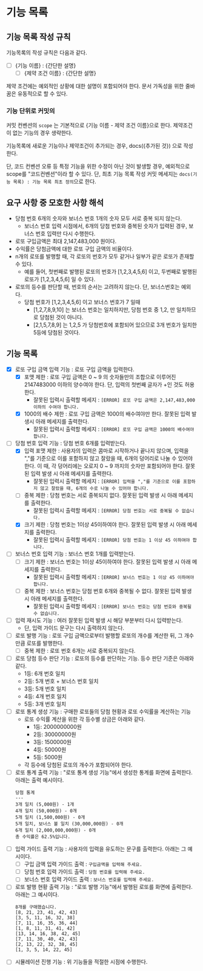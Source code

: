 # 기능 목록

## 기능 목록 작성 규칙

기능목록의 작성 규칙은 다음과 같다.

- [ ] {기능 이름} : {간단한 설명}
    - [ ] {제약 조건 이름} : {간단한 설명}

제약 조건에는 예외적인 상황에 대한 설명이 포함되어야 한다. 문서 가독성을 위한 줄바꿈은 유동적으로 할 수 있다.

### 기능 단위로 커밋의

커밋 컨벤션의 `scope` 는 기본적으로 {기능 이름 - 제약 조건 이름}으로 한다. 제약조건이 없는 기능의 경우 생략한다.

기능목록에 새로운 기능이나 제약조건이 추가되는 경우, docs({추가된 것}) 으로 작성한다.

단, 코드 컨벤션 오류 등 특정 기능을 위한 수정이 아닌 것이 발생할 경우, 예외적으로 scope를 "코드컨벤션"이라 할 수 있다.
단, 최초 기능 목록 작성 커밋 메세지는 `docs(기능 목록) : 기능 목록 최초 정의`으로 한다.

## 요구 사항 중 모호한 사항 해석

- 당첨 번호 6개의 숫자와 보너스 번호 1개의 숫자 모두 서로 중복 되지 않는다.
    - 보너스 번호 입력 시점에서, 6개의 당첨 번호와 중복된 숫자가 입력된 경우, 보너스 번호 입력만 다시 수행한다.
- 로또 구입금액은 최대 2,147,483,000 원이다.
- 수익률은 당첨금액에 대한 로또 구입 금액의 비율이다.
- n개의 로또를 발행할 때, 각 로또의 번호가 모두 같거나 일부가 같은 로또가 존재할 수 있다.
    - 예를 들어, 첫번째로 발행된 로또의 번호가 [1,2,3,4,5,6] 이고, 두번째로 발행된 로또가 [1,2,3,4,5,6] 일 수 있다.
- 로또의 등수를 판단할 때, 번호의 순서는 고려하지 않는다. 단, 보너스번호는 예외다.
    - 당첨 번호가 [1,2,3,4,5,6] 이고 보너스 번호가 7 일때
        - [1,2,7,8,9,10] 는 보너스 번호는 일치하지만, 당첨 번호 중 1,2, 만 일치하므로 당첨된 것이 아니다.
        - [2,1,5,7,8,9] 는 1,2,5 가 당첨번호에 포함되어 있으므로 3개 번호가 일치한 5등에 당첨된 것이다.

## 기능 목록

- [x] 로또 구입 금액 입력 기능 : 로또 구입 금액을 입력한다.
    - [x] 포맷 제한 : 로또 구입 금액은 0 ~ 9 의 숫자들만의 조합으로 이루어진 2147483000 이하의 양수여야 한다. 단, 입력의 첫번째 글자가 +인 것도 허용한다.
        - 잘못된 입력시 출력할 메세지 : `[ERROR] 로또 구입 금액은 2,147,483,000이하의 수여야 합니다.`
    - [x] 1000의 배수 제한 : 로또 구입 금액은 1000의 배수여야만 한다. 잘못된 입력 발생시 아래 메세지를 출력한다.
        - 잘못된 입력시 출력할 메세지 : `[ERROR] 로또 구입 금액은 1000의 배수여야 합니다.`
- [ ] 당첨 번호 입력 기능 : 당첨 번호 6개를 입력받는다.
    - [x] 입력 포맷 제한 : 사용자의 입력은 콤마로 시작하거나 끝나지 않으며, 입력을 ","를 기준으로 이를 포함하지 않고 잘랐을 때,
      6개의 덩어리로 나눌 수 있어야 한다. 이 때, 각 덩어리에는 오로지 0 ~ 9 까지의 숫자만 포함되어야 한다. 잘못된 입력 발생 시 아래 메세지를 출력한다.
        - 잘못된 입력시 출력할 메세지 : `[ERROR] 입력을 ","를 기준으로 이를 포함하지 않고 잘랐을 때, 6개의 수로 나눌 수 있어야 합니다.`
    - [ ] 중복 제한 : 당첨 번호는 서로 중복되지 없다. 잘못된 입력 발생 시 아래 메세지를 출력한다.
        - 잘못된 입력시 출력할 메세지 : `[ERROR] 당첨 번호는 서로 중복될 수 없습니다.`
    - [x] 크기 제한 : 당첨 번호는 1이상 45이하여야 한다. 잘못된 입력 발생 시 아래 메세지를 출력한다.
        - 잘못된 입력시 출력할 메세지 : `[ERROR] 당첨 번호는 1 이상 45 이하여야 합니다.`
- [ ] 보너스 번호 입력 기능 : 보너스 번호 1개를 입력받는다.
    - [ ] 크기 제한 : 보너스 번호는 1이상 45이하여야 한다. 잘못된 입력 발생 시 아래 메세지를 출력한다.
        - 잘못된 입력시 출력할 메세지 : `[ERROR] 보너스 번호는 1 이상 45 이하여야 합니다.`
    - [ ] 중복 제한 : 보너스 번호는 당첨 번호 6개와 중복될 수 없다. 잘못된 입력 발생 시 아래 메세지를 출력한다.
        - 잘못된 입력시 출력할 메세지 : `[ERROR] 보너스 번호는 당첨 번호와 중복될 수 없습니다.`
- [ ] 입력 재시도 기능 : 여러 잘못된 입력 발생 시 해당 부분부터 다시 입력받는다.
    - 단, 입력 가이드 문구는 다시 출력하지 않는다.
- [ ] 로또 발행 기능 : 로또 구입 금액으로부터 발행할 로또의 개수를 계산한 뒤, 그 개수만큼 로또를 발행한다.
    - [ ] 중복 제한 : 로또 번호 6개는 서로 중복되지 않는다.
- [ ] 로또 당첨 등수 판단 기능 : 로또의 등수를 판단하는 기능. 등수 판단 기준은 아래와 같다.
    - 1등: 6개 번호 일치
    - 2등: 5개 번호 + 보너스 번호 일치
    - 3등: 5개 번호 일치
    - 4등: 4개 번호 일치
    - 5등: 3개 번호 일치
- [ ] 로또 통계 생성 기능 : 구매한 로또들의 당첨 현황과 로또 수익률을 계산하는 기능
    - 로또 수익률 계산을 위한 각 등수별 상금은 아래와 같다.
        - 1등: 2000000000원
        - 2등: 30000000원
        - 3등: 1500000원
        - 4등: 50000원
        - 5등: 5000원
    - 각 등수에 당첨된 로또의 개수가 포함되어야 한다.
- [ ] 로또 통계 출력 기능 : "로또 통계 생성 기능"에서 생성한 통계를 화면에 출력한다. 아래는 출력 예시이다.
  ```
  당첨 통계
  ---
  3개 일치 (5,000원) - 1개
  4개 일치 (50,000원) - 0개
  5개 일치 (1,500,000원) - 0개
  5개 일치, 보너스 볼 일치 (30,000,000원) - 0개
  6개 일치 (2,000,000,000원) - 0개
  총 수익률은 62.5%입니다.
  ```
- [ ] 입력 가이드 출력 기능 : 사용자의 입력을 유도하는 문구를 출력한다. 아래는 그 예시이다.
    - [ ] 구입 금액 입력 가이드 출력 : `구입금액을 입력해 주세요.`
    - [ ] 당첨 번호 입력 가이드 출력 : `당첨 번호를 입력해 주세요.`
    - [ ] 보너스 번호 입력 가이드 출력 : `보너스 번호를 입력해 주세요.`
- [ ] 로또 발행 현황 출력 기능 : "로또 발행 기능"에서 발행된 로또를 화면에 출력한다. 아래는 그 예시이다.
  ```
  8개를 구매했습니다.
  [8, 21, 23, 41, 42, 43] 
  [3, 5, 11, 16, 32, 38] 
  [7, 11, 16, 35, 36, 44] 
  [1, 8, 11, 31, 41, 42] 
  [13, 14, 16, 38, 42, 45] 
  [7, 11, 30, 40, 42, 43] 
  [2, 13, 22, 32, 38, 45] 
  [1, 3, 5, 14, 22, 45]
  ```
- [ ] 시뮬레이션 진행 기능 : 위 기능들을 적절한 시점에 수행한다.